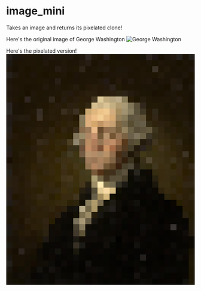 # image_mini
Takes an image and returns its pixelated clone!

Here's the original image of George Washington
 ![George Washington](./images/george.jpg)

Here's the pixelated version!
 ![George Washington](./images/newgeorge.jpg)
